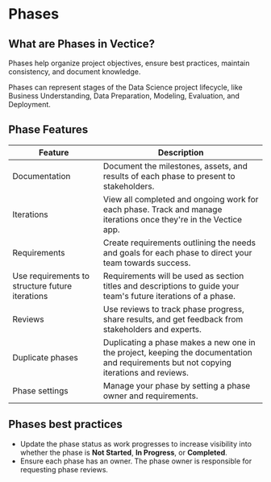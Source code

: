 # Phases

## What are Phases in Vectice?

Phases help organize project objectives, ensure best practices, maintain consistency, and document knowledge.


Phases can represent stages of the Data Science project lifecycle, like Business Understanding, Data Preparation, Modeling, Evaluation, and Deployment.


## Phase Features

<table><thead><tr><th width="164">Feature</th><th>Description</th></tr></thead><tbody><tr><td>Documentation</td><td>Document the milestones, assets, and results of each phase to present to stakeholders.</td></tr><tr><td>Iterations</td><td>View all completed and ongoing work for each phase. Track and manage iterations once they're in the Vectice app.</td></tr><tr><td>Requirements</td><td>Create requirements outlining the needs and goals for each phase to direct your team towards success.</td></tr><tr><td>Use requirements to structure future iterations</td><td>Requirements will be used as section titles and descriptions to guide your team's future iterations of a phase.</td></tr><tr><td>Reviews</td><td>Use reviews to track phase progress, share results, and get feedback from stakeholders and experts.</td></tr><tr><td>Duplicate phases</td><td>Duplicating a phase makes a new one in the project, keeping the documentation and requirements but not copying iterations and reviews.</td></tr><tr><td>Phase settings</td><td>Manage your phase by setting a phase owner and requirements. </td></tr></tbody></table>

## Phases best practices

* Update the phase status as work progresses to increase visibility into whether the phase is **Not Started**, **In Progress**, or **Completed**.
* Ensure each phase has an owner. The phase owner is responsible for requesting phase reviews.
